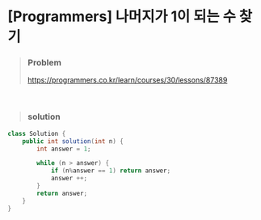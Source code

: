# [Programmers] 나머지가 1이 되는 수 찾기

> ### Problem
>
> https://programmers.co.kr/learn/courses/30/lessons/87389

<br>

> ### solution

```java
class Solution {
    public int solution(int n) {
        int answer = 1;

        while (n > answer) {
            if (n%answer == 1) return answer;
            answer ++;
        }
        return answer;
    }
}
```
